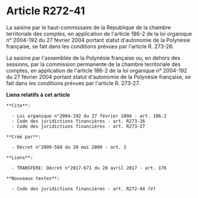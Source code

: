 # Article R272-41

La saisine par le haut-commissaire de la République de la chambre territoriale des comptes, en application de l'article 186-2
de la loi organique n° 2004-192 du 27 février 2004 portant statut d'autonomie de la Polynésie française, se fait dans les
conditions prévues par l'article R. 273-26. 

La saisine par l'assemblée de la Polynésie française ou, en dehors des sessions, par la commission permanente de la chambre
territoriale des comptes, en application de l'article 186-2 de la loi organique n° 2004-192 du 27 février 2004 portant statut
d'autonomie de la Polynésie française, se fait dans les conditions prévues par l'article R. 273-27.

**Liens relatifs à cet article**

	**Cite**:

	  - Loi organique n°2004-192 du 27 février 2004 - art. 186-2
	  - Code des juridictions financières - art. R273-26
	  - Code des juridictions financières - art. R273-27

	**Créé par**:

	  - Décret n°2009-568 du 20 mai 2009 - art. 2

	**Liens**:

	  - TRANSFERE: Décret n°2017-671 du 28 avril 2017 - art. 176

	**Nouveaux textes**:

	  - Code des juridictions financières - art. R272-44 (V)

